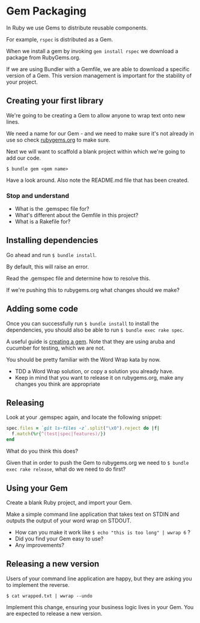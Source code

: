# Gem Packaging

In Ruby we use Gems to distribute reusable components.

For example, `rspec` is distributed as a Gem.

When we install a gem by invoking `gem install rspec` we download a package from RubyGems.org.

If we are using Bundler with a Gemfile, we are able to download a specific version of a Gem. This version management is important for the stability of your project.

## Creating your first library

We're going to be creating a Gem to allow anyone to wrap text onto new lines.

We need a name for our Gem - and we need to make sure it's not already in use so check [rubygems.org](https://rubygems.org/) to make sure.

Next we will want to scaffold a blank project within which we're going to add our code.

`$ bundle gem <gem name>`

Have a look around. Also note the README.md file that has been created.

### Stop and understand

* What is the .gemspec file for?
* What's different about the Gemfile in this project?
* What is a Rakefile for?

## Installing dependencies

Go ahead and run `$ bundle install`.

By default, this will raise an error. 

Read the .gemspec file and determine how to resolve this.

If we're pushing this to rubygems.org what changes should we make?

## Adding some code

Once you can successfully run `$ bundle install` to install the dependencies, you should also be able to run `$ bundle exec rake spec`.

A useful guide is [creating a gem](https://bundler.io/v1.16/guides/creating_gem.html#how-to-create-a-ruby-gem-with-bundler). Note that they are using aruba and cucumber for testing, which we are not.

You should be pretty familiar with the Word Wrap kata by now. 

* TDD a Word Wrap solution, or copy a solution you already have.
* Keep in mind that you want to release it on rubygems.org, make any changes you think are appropriate

## Releasing

Look at your .gemspec again, and locate the following snippet:

```ruby
spec.files = `git ls-files -z`.split("\x0").reject do |f|
  f.match(%r{^(test|spec|features)/})
end
```

What do you think this does?

Given that in order to push the Gem to rubygems.org we need to `$ bundle exec rake release`, what do we need to do first?

## Using your Gem

Create a blank Ruby project, and import your Gem.

Make a simple command line application that takes text on STDIN and outputs the output of your word wrap on STDOUT.

* How can you make it work like `$ echo "this is too long" | wwrap 6` ?
* Did you find your Gem easy to use?
* Any improvements?

## Releasing a new version

Users of your command line application are happy, but they are asking you to implement the reverse.

`$ cat wrapped.txt | wwrap --undo`

Implement this change, ensuring your business logic lives in your Gem. You are expected to release a new version.

